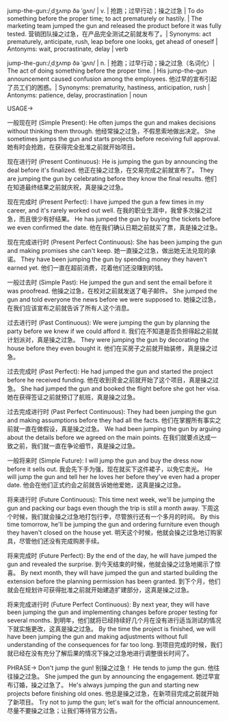 jump-the-gun:/ˌdʒʌmp ðə ˈɡʌn/ | v. |  抢跑；过早行动；操之过急 | To do something before the proper time; to act prematurely or hastily. | The marketing team jumped the gun and released the product before it was fully tested.  营销团队操之过急，在产品完全测试之前就发布了。|  Synonyms: act prematurely, anticipate, rush, leap before one looks, get ahead of oneself | Antonyms: wait, procrastinate, delay | verb

jump-the-gun:/ˌdʒʌmp ðə ˈɡʌn/ | n. | 抢跑；过早行动；操之过急（名词化）| The act of doing something before the proper time. |  His jump-the-gun announcement caused confusion among the employees. 他过早的宣布引起了员工们的困惑。| Synonyms: prematurity, hastiness, anticipation, rush | Antonyms: patience, delay, procrastination | noun


USAGE->

一般现在时 (Simple Present):
He often jumps the gun and makes decisions without thinking them through. 他经常操之过急，不假思索地做出决定。
She sometimes jumps the gun and starts projects before receiving full approval. 她有时会抢跑，在获得完全批准之前就开始项目。

现在进行时 (Present Continuous):
He is jumping the gun by announcing the deal before it's finalized. 他正在操之过急，在交易完成之前就宣布了。
They are jumping the gun by celebrating before they know the final results. 他们在知道最终结果之前就庆祝，真是操之过急。

现在完成时 (Present Perfect):
I have jumped the gun a few times in my career, and it's rarely worked out well. 在我的职业生涯中，我曾多次操之过急，而且很少有好结果。
He has jumped the gun by buying the tickets before we even confirmed the date. 他在我们确认日期之前就买了票，真是操之过急。

现在完成进行时 (Present Perfect Continuous):
She has been jumping the gun and making promises she can't keep. 她一直操之过急，做出她无法兑现的承诺。
They have been jumping the gun by spending money they haven't earned yet. 他们一直在超前消费，花着他们还没赚到的钱。

一般过去时 (Simple Past):
He jumped the gun and sent the email before it was proofread. 他操之过急，在校对之前就发送了电子邮件。
She jumped the gun and told everyone the news before we were supposed to. 她操之过急，在我们应该宣布之前就告诉了所有人这个消息。

过去进行时 (Past Continuous):
We were jumping the gun by planning the party before we knew if we could afford it. 我们在不知道是否负担得起之前就计划派对，真是操之过急。
They were jumping the gun by decorating the house before they even bought it. 他们在买房子之前就开始装修，真是操之过急。

过去完成时 (Past Perfect):
He had jumped the gun and started the project before he received funding. 他在收到资金之前就开始了这个项目，真是操之过急。
She had jumped the gun and booked the flight before she got her visa. 她在获得签证之前就预订了航班，真是操之过急。

过去完成进行时 (Past Perfect Continuous):
They had been jumping the gun and making assumptions before they had all the facts. 他们在掌握所有事实之前就一直在做假设，真是操之过急。
We had been jumping the gun by arguing about the details before we agreed on the main points. 在我们就要点达成一致之前，我们就一直在争论细节，真是操之过急。


一般将来时 (Simple Future):
I will jump the gun and buy the dress now before it sells out. 我会先下手为强，现在就买下这件裙子，以免它卖光。
He will jump the gun and tell her he loves her before they've even had a proper date. 他会在他们正式约会之前就告诉她他爱她，这真是操之过急。


将来进行时 (Future Continuous):
This time next week, we'll be jumping the gun and packing our bags even though the trip is still a month away.  下周这个时候，我们就会操之过急地打包行李，尽管旅行还有一个多月的时间。
By this time tomorrow, he'll be jumping the gun and ordering furniture even though they haven't closed on the house yet. 明天这个时候，他就会操之过急地订购家具，尽管他们还没有完成购房手续。


将来完成时 (Future Perfect):
By the end of the day, he will have jumped the gun and revealed the surprise. 到今天结束的时候，他就会操之过急地揭示了惊喜。
By next month, they will have jumped the gun and started building the extension before the planning permission has been granted. 到下个月，他们就会在规划许可获得批准之前就开始建造扩建部分，这真是操之过急。


将来完成进行时 (Future Perfect Continuous):
By next year, they will have been jumping the gun and implementing changes before proper testing for several months. 到明年，他们就将已经持续好几个月在没有进行适当测试的情况下就实施更改，这真是操之过急。
By the time the project is finished, we will have been jumping the gun and making adjustments without full understanding of the consequences for far too long. 到项目完成的时候，我们就已经在没有充分了解后果的情况下操之过急地进行调整很长时间了。


PHRASE->
Don't jump the gun!  别操之过急！
He tends to jump the gun. 他往往操之过急。
She jumped the gun by announcing the engagement. 她过早宣布订婚，操之过急了。
He's always jumping the gun and starting new projects before finishing old ones. 他总是操之过急，在新项目完成之前就开始了新项目。
Try not to jump the gun; let's wait for the official announcement.  尽量不要操之过急；让我们等待官方公告。
